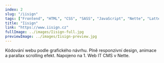 ```yaml
---
index: 2
slug: "/iisign"
tags: ["Frontend", "HTML", "CSS", "SASS", "JavaScript", "Nette", "Latte"]
title: "Iisign"
link: "https://www.iisign.cz"
fullImage: ../images/Iisign-full.jpg
previewImage: ../images/Iisign-preview.jpg
---
```


Kódování webu podle grafického návrhu. Plně responzivní design, animace a parallax scrolling efekt. Napojeno na 1. Web IT CMS v Nette.